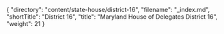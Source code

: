 {
  "directory": "content/state-house/district-16",
  "filename": "_index.md",
  "shortTitle": "District 16",
  "title": "Maryland House of Delegates District 16",
  "weight": 21
}
